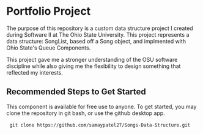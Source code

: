# Portfolio Project

The purpose of this repository is a custom data structure project I created during Software II at The Ohio State University.
This project represents a data structure: SongList, based off a Song object, and implmented with Ohio State's Queue Components.

This project gave me a stronger understanding
 of the OSU software discipline while also giving me the flexibility to design something that reflected my interests.

## Recommended Steps to Get Started

This component is available for free use to anyone. To get started, you may clone the repository in git bash, or use the github desktop app.

<pre> <code>git clone https://github.com/samaypatel27/Songs-Data-Structure.git</code> </pre>



